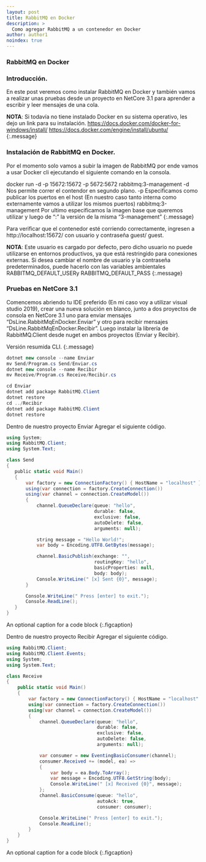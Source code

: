 ```yaml
---
layout: post
title: RabbitMQ en Docker
description: >
  Como agregar RabbitMQ a un contenedor en Docker 
author: author1
noindex: true
---
```


### RabbitMQ en Docker

### Introducción.

En este post veremos como instalar RabbitMQ en Docker y también vamos a realizar unas pruebas desde un proyecto en NetCore 3.1 para aprender a escribir y leer mensajes de una cola. 

**NOTA**:  Si todavía no tiene instalado Docker en su sistema operativo, les dejo un link para su instalación.
https://docs.docker.com/docker-for-windows/install/
https://docs.docker.com/engine/install/ubuntu/
{:.message}

### Instalación de RabbitMQ en Docker.

Por el momento solo vamos a subir la imagen de RabbitMQ por ende vamos a usar Docker cli ejecutando el siguiente comando en la consola.

 docker run -d -p 15672:15672 -p 5672:5672 rabbitmq:3-management
-d Nos permite correr el contendor en segundo plano.
-p Especificamos como publicar los puertos en el host (En nuestro caso tanto interna como externamente vamos a utilizar los mismos puertos)
rabbitmq:3-management  Por ultimo especificamos la imagen base que queremos utilizar y luego de “:” la versión de la misma “3-management”
{:.message}

Para verificar que el contenedor esté corriendo correctamente, ingresen a http://localhost:15672/ con usuario y contraseña guest/ guest. 

**NOTA**: Este usuario es cargado por defecto, pero dicho usuario no puede utilizarse en entornos productivos, ya que está restringido para conexiones externas.
Si desea cambiar el nombre de usuario y la contraseña predeterminados, puede hacerlo con las variables ambientales RABBITMQ_DEFAULT_USERy RABBITMQ_DEFAULT_PASS
{:.message}


### Pruebas en NetCore 3.1
Comencemos abriendo tu IDE preferido (En mi caso voy a utilizar visual studio 2019), crear una nueva solución en blanco, junto a dos proyectos de consola en NetCore 3.1 uno para enviar mensajes “DsLine.RabbitMqEnDocker.Enviar” y otro para recibir mensajes “DsLine.RabbitMqEnDocker.Recibir”.
Luego instalar la librería de RabbitMQ.Client  desde nuget en ambos proyectos (Enviar y Recibir).

Versión resumida CLI.
{:.message}

~~~C#
dotnet new console --name Enviar
mv Send/Program.cs Send/Enviar.cs
dotnet new console --name Recibir
mv Receive/Program.cs Receive/Recibir.cs

cd Enviar
dotnet add package RabbitMQ.Client
dotnet restore
cd ../Recibir
dotnet add package RabbitMQ.Client
dotnet restore
~~~

Dentro de nuestro proyecto Enviar
Agregar el siguiente código.

~~~C#
using System;
using RabbitMQ.Client;
using System.Text;

class ​Send
{
   ​public static void Main()
   ​{
       ​var factory = new ConnectionFactory() { HostName = "localhost" };
       ​using(var connection = factory.CreateConnection())
       ​using(var channel = connection.CreateModel())
       ​{
           ​channel.QueueDeclare(queue: "hello",
                                ​durable: false,
                                ​exclusive: false,
                                ​autoDelete: false,
                                ​arguments: null);

           ​string message = "Hello World!";
           ​var body = Encoding.UTF8.GetBytes(message);

           ​channel.BasicPublish(exchange: "",
                                ​routingKey: "hello",
                                ​basicProperties: null,
                                ​body: body);
           ​Console.WriteLine(" [x] Sent {0}", message);
       ​}

       ​Console.WriteLine(" Press [enter] to exit.");
       ​Console.ReadLine();
   ​}
}
~~~
An optional caption for a code block
{:.figcaption}

Dentro de nuestro proyecto Recibir
Agregar el siguiente código.

~~~C#
using RabbitMQ.Client;
using RabbitMQ.Client.Events;
using System;
using System.Text;

class Receive
{
    public static void Main()
    {
        var factory = new ConnectionFactory() { HostName = "localhost" };
        using(var connection = factory.CreateConnection())
        using(var channel = connection.CreateModel())
        {
            channel.QueueDeclare(queue: "hello",
                                 durable: false,
                                 exclusive: false,
                                 autoDelete: false,
                                 arguments: null);

            var consumer = new EventingBasicConsumer(channel);
            consumer.Received += (model, ea) =>
            {
                var body = ea.Body.ToArray();
                var message = Encoding.UTF8.GetString(body);
                Console.WriteLine(" [x] Received {0}", message);
            };
            channel.BasicConsume(queue: "hello",
                                 autoAck: true,
                                 consumer: consumer);

            Console.WriteLine(" Press [enter] to exit.");
            Console.ReadLine();
        }
    }
}
~~~
An optional caption for a code block
{:.figcaption}

